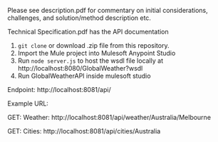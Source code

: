Please see description.pdf for commentary on initial considerations, challenges, and solution/method description etc.

Technical Specification.pdf has the API documentation

1. ```git clone``` or download .zip file from this repository.
2. Import the Mule project into Mulesoft Anypoint Studio
3. Run ```node server.js``` to host the wsdl file locally at http://localhost:8080/GlobalWeather?wsdl
4. Run GlobalWeatherAPI inside mulesoft studio

Endpoint: http://localhost:8081/api/

Example URL:

GET: Weather: http://localhost:8081/api/weather/Australia/Melbourne

GET: Cities: http://localhost:8081/api/cities/Australia


